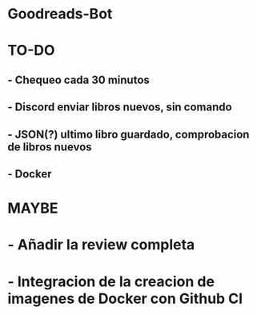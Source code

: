 # Goodreads-Bot


#  TO-DO
##  - Chequeo cada 30 minutos
##  - Discord enviar libros nuevos, sin comando
##  - JSON(?) ultimo libro guardado, comprobacion de libros nuevos
##  - Docker


#  MAYBE
#  - Añadir la review completa
#  - Integracion de la creacion de imagenes de Docker con Github CI
